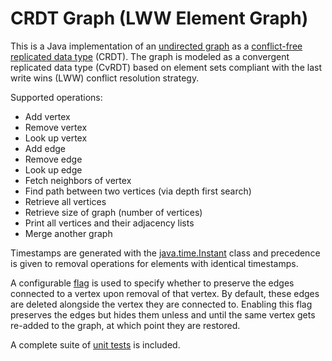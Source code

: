 # CRDT Graph (LWW Element Graph)

This is a Java implementation of an [undirected graph](https://algs4.cs.princeton.edu/41graph/) as a
[conflict-free replicated data type](https://crdt.tech/) (CRDT). The graph is modeled as a convergent replicated data
type (CvRDT) based on element sets compliant with the last write wins (LWW) conflict resolution strategy.

Supported operations:

- Add vertex
- Remove vertex
- Look up vertex
- Add edge
- Remove edge
- Look up edge
- Fetch neighbors of vertex
- Find path between two vertices (via depth first search)
- Retrieve all vertices
- Retrieve size of graph (number of vertices)
- Print all vertices and their adjacency lists
- Merge another graph

Timestamps are generated with
the [java.time.Instant](https://docs.oracle.com/en/java/javase/17/docs/api/java.base/java/time/Instant.html)
class and precedence is given to removal operations for elements with identical timestamps.

A configurable
[flag](https://github.com/gtanev/crdt-graph/blob/master/src/main/java/com/github/gtanev/CRDTGraph.java#L40) is used to
specify whether to preserve the edges connected to a vertex upon removal of that vertex. By default, these edges are
deleted alongside the vertex they are connected to. Enabling this flag preserves the edges but hides them unless and
until the same vertex gets re-added to the graph, at which point they are restored.

A complete suite
of [unit tests](https://github.com/gtanev/crdt-graph/blob/master/src/test/java/com/github/gtanev/CRDTGraphTest.java) is
included.
